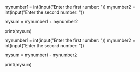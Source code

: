 mynumber1 = int(input("Enter the first number: "))
mynumber2 = int(input("Enter the second number: "))

mysum = mynumber1 + mynumber2

print(mysum)

mynumber1 = int(input("Enter the first number: "))
mynumber2 = int(input("Enter the second number: "))

mysum = mynumber1 - mynumber2

print(mysum)
